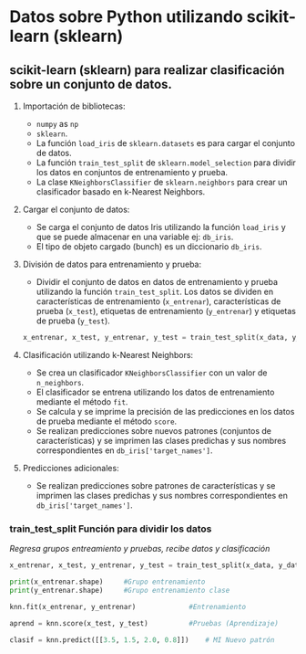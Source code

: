# Datos sobre Python utilizando scikit-learn (sklearn)

## scikit-learn (sklearn) para realizar clasificación sobre un conjunto de datos. 


1. Importación de bibliotecas:
   - `numpy` as `np` 
   - `sklearn`.
   - La función `load_iris` de `sklearn.datasets` es para cargar el conjunto de datos.
   - La función `train_test_split` de `sklearn.model_selection` para dividir los datos en conjuntos de entrenamiento y prueba.
   - La clase `KNeighborsClassifier` de `sklearn.neighbors` para crear un clasificador basado en k-Nearest Neighbors.

2. Cargar el conjunto de datos:
   - Se carga el conjunto de datos Iris utilizando la función `load_iris` y que se puede almacenar en una variable ej: `db_iris`.
   - El tipo de objeto cargado (bunch) es un diccionario `db_iris`.

3. División de datos para entrenamiento y prueba:
   - Dividir el conjunto de datos en datos de entrenamiento y prueba utilizando la función `train_test_split`. Los datos se dividen en características de entrenamiento (`x_entrenar`), características de prueba (`x_test`), etiquetas de entrenamiento (`y_entrenar`) y etiquetas de prueba (`y_test`).
   ```python
   x_entrenar, x_test, y_entrenar, y_test = train_test_split(x_data, y_data)
   ```

4. Clasificación utilizando k-Nearest Neighbors:
   - Se crea un clasificador `KNeighborsClassifier` con un valor de `n_neighbors`.
   - El clasificador se entrena utilizando los datos de entrenamiento mediante el método `fit`.
   - Se calcula y se imprime la precisión de las predicciones en los datos de prueba mediante el método `score`.
   - Se realizan predicciones sobre nuevos patrones (conjuntos de características) y se imprimen las clases predichas y sus nombres correspondientes en `db_iris['target_names']`.

5. Predicciones adicionales:
   - Se realizan predicciones sobre patrones de características y se imprimen las clases predichas y sus nombres correspondientes en `db_iris['target_names']`.



### train_test_split   Función para dividir los datos
*Regresa grupos entreamiento y pruebas, recibe datos y clasificación*
```python
x_entrenar, x_test, y_entrenar, y_test = train_test_split(x_data, y_data )
```

```python
print(x_entrenar.shape)     #Grupo entrenamiento
print(y_entrenar.shape)     #Grupo entrenamiento clase

knn.fit(x_entrenar, y_entrenar)             #Entrenamiento

aprend = knn.score(x_test, y_test)          #Pruebas (Aprendizaje)

clasif = knn.predict([[3.5, 1.5, 2.0, 0.8]])    # MI Nuevo patrón
```